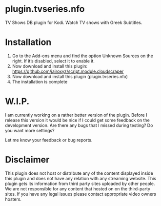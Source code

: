 # plugin.tvseries.nfo
TV Shows DB plugin for Kodi. Watch TV shows with Greek Subtitles.

Installation
============
1. Go to the Add-ons menu and find the option Unknown Sources on the right. If it’s disabled, select it to enable it.
2. Now download and install this plugin: https://github.com/jairoxyz/script.module.cloudscraper
3. Now download and install this plugin (plugin.tvseries.nfo)
4. The installation is complete

W.I.P.
============
I am currently working on a rather better version of the plugin. Before I release this version it would be nice if I could get some feedback on the development version. Are there any bugs that I missed during testing? Do you want more settings?

Let me know your feedback or bug reports.

Disclaimer
============
This plugin does not host or distribute any of the content displayed inside this plugin and does not have any relation with any streaming website. This plugin gets its information from third party sites uploaded by other people. We are not responsible for any content that hosted on on the third-party sites. If you have any legal issues please contact appropriate video owners hosters.
